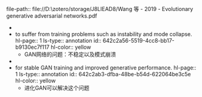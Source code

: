 file-path:: file://D:\zotero/storage/J8LIEAD8/Wang 等 - 2019 - Evolutionary generative adversarial networks.pdf

-
- to suffer from training problems such as instability and mode collapse.
  hl-page:: 1
  ls-type:: annotation
  id:: 642c2a56-5519-4cc8-bb17-b9130ec7f117
  hl-color:: yellow
	- GAN网络的问题：不稳定以及模式崩溃
-
- for stable GAN training and improved generative performance.
  hl-page:: 1
  ls-type:: annotation
  id:: 642c2ab3-dfba-48be-b54d-622064be3c5e
  hl-color:: yellow
	- 进化GAN可以解决这个问题